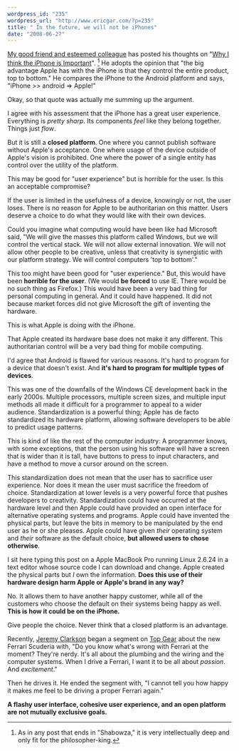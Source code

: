 ```yaml
---
wordpress_id: "235"
wordpress_url: "http://www.ericgar.com/?p=235"
title: " In the future, we will not be iPhones"
date: "2008-06-27"
---
```

[My good friend and esteemed colleague][bwong] has posted his thoughts
on "[Why I think the iPhone is Important][iphones]". [^1] He adopts
the opinion that "the big advantage Apple has with the iPhone is that
they control the entire product, top to bottom." He compares the iPhone
to the Android platform and says, "iPhone >> android => Apple!"

[bwong]: http://bwong.net
[iphones]: http://notebook.bwong.net/2008/06/27/in-the-future-we-will-be-iphones/
[^1]: As in any post that ends in "Shabowza," it is very intellectually deep and only fit for the philosopher-king.

Okay, so that quote was actually me summing up the argument.

I agree with his assessment that the iPhone has a great user
experience. Everything is _pretty sharp_. Its components _feel_
like they belong together. Things just _flow_.

But it is still a **closed platform**. One where you cannot publish
software without Apple's acceptance. One where usage of the device
outside of Apple's vision is prohibited. One where the power of a
single entity has control over the utility of the platform.

This may be good for "user experience" but is horrible for the user. Is
this an acceptable compromise?

If the user is limited in the usefulness of a device, knowingly or not,
the user loses. There is no reason for Apple to be authoritarian on
this matter. Users deserve a choice to do what they would like with
their own devices.

Could you imagine what computing would have been like had Microsoft
said, "We will give the masses this platform called Windows, but
we will control the vertical stack. We will not allow external
innovation. We will not allow other people to be creative, unless
that creativity is synergistic with our platform strategy. We will
control computers 'top to bottom'."

This too might have been good for "user experience." But, this would
have been **horrible for the user**. (We would **be forced** to use
IE. There would be no such thing as Firefox.) This would have been a
very bad thing for personal computing in general. And it could have
happened. It did not because market forces did not give Microsoft
the gift of inventing the hardware.

This is what Apple is doing with the iPhone.

That Apple created its hardware base does not make it any
different. This authoritarian control will be a very bad thing for
mobile computing.

I'd agree that Android is flawed for various reasons. It's hard to
program for a device that doesn't exist. And **it's hard to
program for multiple types of devices**.

This was one of the downfalls of the Windows CE development back
in the early 2000s. Multiple processors, multiple screen sizes,
and multiple input methods all made it difficult for a programmer
to appeal to a wider audience. Standardization is a powerful thing;
Apple has de facto standardized its hardware platform, allowing
software developers to be able to predict usage patterns.

This is kind of like the rest of the computer industry: A programmer
knows, with some exceptions, that the person using his software will
have a screen that is wider than it is tall, have buttons to press
to input characters, and have a method to move a cursor around on
the screen.

This standardization does not mean that the user has to sacrifice
user experience. Nor does it mean the user must sacrifice the freedom
of choice. Standardization at lower levels is a very powerful force
that pushes developers to creativity. Standardization could have
occurred at the hardware level and then Apple could have provided an
open interface for alternative operating systems and programs. Apple
could have invented the physical parts, but leave the bits in
memory to be manipulated by the end user as he or she pleases. Apple
could have given _their_ operating system and _their_
software as the default choice, **but allowed users to chose
otherwise**.

I sit here typing this post on a Apple MacBook Pro running Linux 2.6.24
in a text editor whose source code I can download and change. Apple
created the physical parts but _I_ own the information. **Does this
use of their hardware design harm Apple or Apple's brand in any way?**

No. It allows them to have another happy customer, while all of the
customers who choose the default on their systems being happy as
well. **This is how it could be on the iPhone.**

Give people the choice. Never think that a closed platform is an
advantage.

Recently, [Jeremy Clarkson][clarkson] began a segment on [Top
Gear][topgear] about the new Ferrari Scuderia with, "Do you know what's
wrong with Ferrari at the moment? They're nerdy. It's all about the
plumbing and the wiring and the computer systems. When I drive a
Ferrari, I want it to be all about _passion_. And _excitement_."

[clarkson]: http://en.wikipedia.org/wiki/Jeremy_Clarkson
[topgear]: http://www.topgear.com/

Then he drives it. He ended the segment with, "I cannot tell you how
happy it makes me feel to be driving a proper Ferrari again."

**A flashy user interface, cohesive user experience, and an open
platform are not mutually exclusive goals.**
